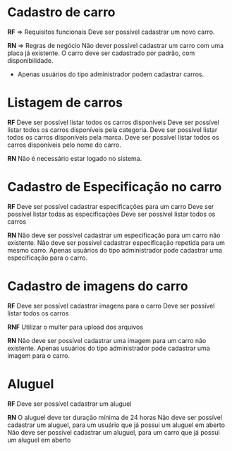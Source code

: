 # Cadastro de carro

**RF** => Requisitos funcionais
Deve ser possível cadastrar um novo carro.


**RN** => Regras de negócio
Não dever possível cadastrar um carro com uma placa já existente.
O carro deve ser cadastrado por padrão, com disponibilidade.
* Apenas usuários do tipo administrador podem cadastrar carros.


# Listagem de carros

**RF**
Deve ser possível listar todos os carros disponíveis
Deve ser possível listar todos os carros disponíveis pela categoria.
Deve ser possível listar todos os carros disponíveis pela marca.
Deve ser possível listar todos os carros disponíveis pelo nome do carro.

**RN**
Não é necessário estar logado no sistema.


# Cadastro de Especificação no carro

**RF**
Deve ser possível cadastrar especificações para um carro
Deve ser possível listar todas as especificações
Deve ser possível listar todos os carros

**RN**
Não deve ser possível cadastrar um especificação para um carro não existente.
Não deve ser possível cadastrar especificação repetida para um mesmo carro.
Apenas usuários do tipo administrador pode cadastrar uma especificação para o carro.

# Cadastro de imagens do carro

**RF**
Deve ser possível cadastrar imagens para o carro
Deve ser possível listar todos os carros

**RNF**
Utilizar o multer para upload dos arquivos

**RN**
Não deve ser possível cadastrar uma imagem para um carro não existente.
Apenas usuários do tipo administrador pode cadastrar uma imagem para o carro.

# Aluguel

**RF**
Deve ser possível cadastrar um aluguel

**RN**
O aluguel deve ter duração mínima de 24 horas
Não deve ser possível cadastrar um aluguel, para um usuário que já possui um aluguel em aberto
Não deve ser possível cadastrar um aluguel, para um carro que já possui um aluguel em aberto
